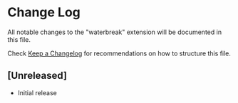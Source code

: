 # Change Log

All notable changes to the "waterbreak" extension will be documented in this file.

Check [Keep a Changelog](http://keepachangelog.com/) for recommendations on how to structure this file.

## [Unreleased]

- Initial release